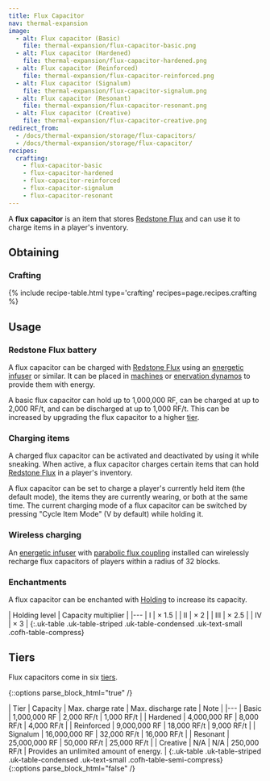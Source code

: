 ```yaml
---
title: Flux Capacitor
nav: thermal-expansion
image:
  - alt: Flux capacitor (Basic)
    file: thermal-expansion/flux-capacitor-basic.png
  - alt: Flux capacitor (Hardened)
    file: thermal-expansion/flux-capacitor-hardened.png
  - alt: Flux capacitor (Reinforced)
    file: thermal-expansion/flux-capacitor-reinforced.png
  - alt: Flux capacitor (Signalum)
    file: thermal-expansion/flux-capacitor-signalum.png
  - alt: Flux capacitor (Resonant)
    file: thermal-expansion/flux-capacitor-resonant.png
  - alt: Flux capacitor (Creative)
    file: thermal-expansion/flux-capacitor-creative.png
redirect_from:
  - /docs/thermal-expansion/storage/flux-capacitors/
  - /docs/thermal-expansion/storage/flux-capacitor/
recipes:
  crafting:
    - flux-capacitor-basic
    - flux-capacitor-hardened
    - flux-capacitor-reinforced
    - flux-capacitor-signalum
    - flux-capacitor-resonant
---
```


A **flux capacitor** is an item that stores [Redstone
Flux](/docs/redstone-flux/) and can use it to charge items in a player's
inventory.


Obtaining
---------

### Crafting
{% include recipe-table.html type='crafting' recipes=page.recipes.crafting %}


Usage
-----

### Redstone Flux battery
A flux capacitor can be charged with [Redstone Flux](/docs/redstone-flux/) using
an [energetic infuser](/docs/energetic-infuser/) or similar. It can be placed in
[machines](/docs/machines/) or [enervation dynamos](/docs/enervation-dynamo/) to
provide them with energy.

A basic flux capacitor can hold up to 1,000,000 RF, can be charged at up to
2,000 RF/t, and can be discharged at up to 1,000 RF/t. This can be increased by
upgrading the flux capacitor to a higher [tier](#tiers).

### Charging items
A charged flux capacitor can be activated and deactivated by using it while
sneaking. When active, a flux capacitor charges certain items that can hold
[Redstone Flux](/docs/redstone-flux/) in a player's inventory.

A flux capacitor can be set to charge a player's currently held item (the
default mode), the items they are currently wearing, or both at the same time.
The current charging mode of a flux capacitor can be switched by pressing "Cycle
Item Mode" (V by default) while holding it.

### Wireless charging
An [energetic infuser](/docs/energetic-infuser/) with [parabolic flux
coupling](/docs/augment-parabolic-flux-coupling/) installed can wirelessly
recharge flux capacitors of players within a radius of 32 blocks.

### Enchantments
A flux capacitor can be enchanted with [Holding](/docs/holding/) to increase its
capacity.

| Holding level | Capacity multiplier |
|---
| I | × 1.5 |
| II | × 2 |
| III | × 2.5 |
| IV | × 3 |
{:.uk-table .uk-table-striped .uk-table-condensed .uk-text-small .cofh-table-compress}


Tiers
-----

Flux capacitors come in six [tiers](/docs/tiers/).

{::options parse_block_html="true" /}
<div class="uk-overflow-container">
| Tier | Capacity | Max. charge rate | Max. discharge rate | Note |
|---
| Basic | 1,000,000 RF | 2,000 RF/t | 1,000 RF/t |
| Hardened | 4,000,000 RF | 8,000 RF/t | 4,000 RF/t |
| Reinforced | 9,000,000 RF | 18,000 RF/t | 9,000 RF/t |
| Signalum | 16,000,000 RF | 32,000 RF/t | 16,000 RF/t |
| Resonant | 25,000,000 RF | 50,000 RF/t | 25,000 RF/t |
| Creative | N/A | N/A | 250,000 RF/t | Provides an unlimited amount of energy. |
{:.uk-table .uk-table-striped .uk-table-condensed .uk-text-small .cofh-table-semi-compress}
</div>
{::options parse_block_html="false" /}
